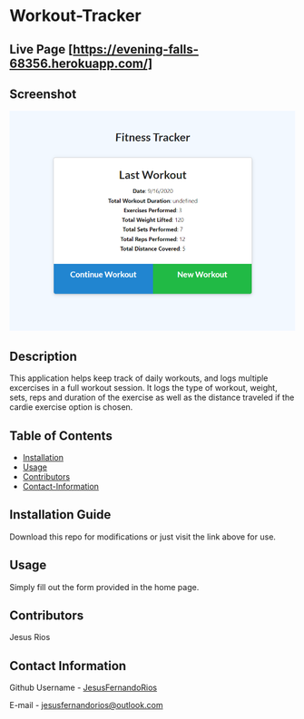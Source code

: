 # Workout-Tracker    
        
## Live Page [https://evening-falls-68356.herokuapp.com/]

## Screenshot
![workout-tracker](public\img\wrkout-trckr.png)
                                 

## Description
This application helps keep track of daily workouts, and logs multiple excercises in a full workout session. It logs the type of workout, weight, sets, reps and duration of the exercise as well as the distance traveled if the cardie exercise option is chosen.

## Table of Contents
* [Installation](#Installation-Guide)
* [Usage](#Usage)
* [Contributors](#Contributors)
* [Contact-Information](#contact-Information)

## Installation Guide
Download this repo for modifications or just visit the link above for use.
        
## Usage
Simply fill out the form provided in the home page.
        
## Contributors
Jesus Rios

## Contact Information
Github Username - [JesusFernandoRios](http://github.com/JesusFernandoRios)

E-mail - jesusfernandorios@outlook.com
